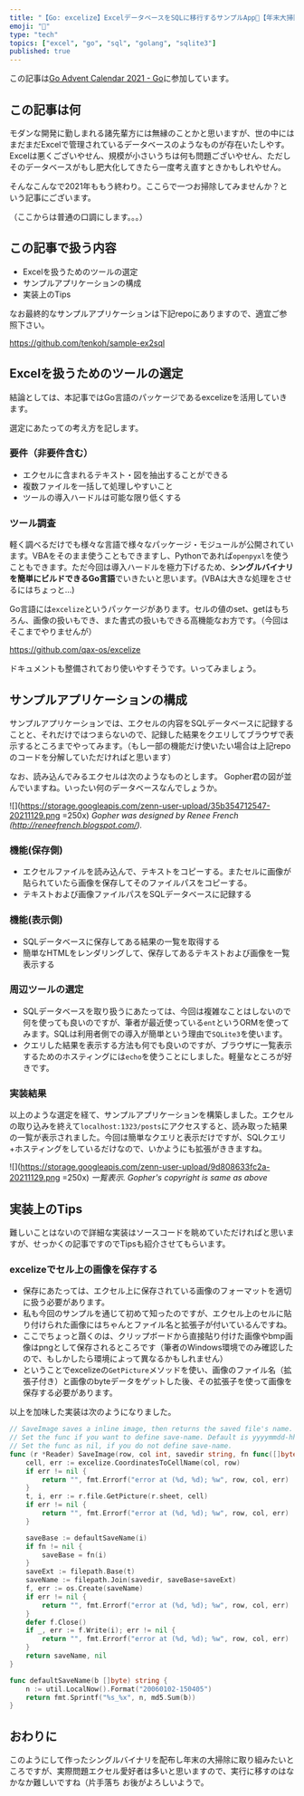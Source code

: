 ```yaml
---
title: "【Go: excelize】ExcelデータベースをSQLに移行するサンプルApp📖【年末大掃除】"
emoji: "🎁"
type: "tech"
topics: ["excel", "go", "sql", "golang", "sqlite3"]
published: true
---
```


この記事は[Go Advent Calendar 2021 - Go](https://qiita.com/advent-calendar/2021/go)に参加しています。


## この記事は何
モダンな開発に勤しまれる諸先輩方には無縁のことかと思いますが、世の中にはまだまだExcelで管理されているデータベースのようなものが存在いたしやす。Excelは悪くございやせん、規模が小さいうちは何も問題ございやせん、ただしそのデータベースがもし肥大化してきたら一度考え直すときかもしれやせん。

そんなこんなで2021年ももう終わり。ここらで一つお掃除してみませんか？という記事にございます。

（ここからは普通の口調にします。。。）

## この記事で扱う内容
- Excelを扱うためのツールの選定
- サンプルアプリケーションの構成
- 実装上のTips

なお最終的なサンプルアプリケーションは下記repoにありますので、適宜ご参照下さい。

https://github.com/tenkoh/sample-ex2sql

## Excelを扱うためのツールの選定
結論としては、本記事ではGo言語のパッケージであるexcelizeを活用していきます。

選定にあたっての考え方を記します。

### 要件（非要件含む）
- エクセルに含まれるテキスト・図を抽出することができる
- 複数ファイルを一括して処理しやすいこと
- ツールの導入ハードルは可能な限り低くする

### ツール調査
軽く調べるだけでも様々な言語で様々なパッケージ・モジュールが公開されています。VBAをそのまま使うこともできますし、Pythonであれば`openpyxl`を使うこともできます。ただ今回は導入ハードルを極力下げるため、**シングルバイナリを簡単にビルドできるGo言語**でいきたいと思います。(VBAは大きな処理をさせるにはちょっと…)

Go言語には`excelize`というパッケージがあります。セルの値のset、getはもちろん、画像の扱いもでき、また書式の扱いもできる高機能なお方です。（今回はそこまでやりませんが）

https://github.com/qax-os/excelize

ドキュメントも整備されており使いやすそうです。いってみましょう。

## サンプルアプリケーションの構成
サンプルアプリケーションでは、エクセルの内容をSQLデータベースに記録することと、それだけではつまらないので、記録した結果をクエリしてブラウザで表示するところまでやってみます。（もし一部の機能だけ使いたい場合は上記repoのコードを分解していただければと思います）

なお、読み込んでみるエクセルは次のようなものとします。
Gopher君の図が並んでいますね。いったい何のデータベースなんでしょうか。

![](https://storage.googleapis.com/zenn-user-upload/35b354712547-20211129.png =250x)
*Gopher was designed by Renee French (http://reneefrench.blogspot.com/).*

### 機能(保存側)
- エクセルファイルを読み込んで、テキストをコピーする。またセルに画像が貼られていたら画像を保存してそのファイルパスをコピーする。
- テキストおよび画像ファイルパスをSQLデータベースに記録する

### 機能(表示側)
- SQLデータベースに保存してある結果の一覧を取得する
- 簡単なHTMLをレンダリングして、保存してあるテキストおよび画像を一覧表示する

### 周辺ツールの選定
- SQLデータベースを取り扱うにあたっては、今回は複雑なことはしないので何を使っても良いのですが、筆者が最近使っている`ent`というORMを使ってみます。SQLは利用者側での導入が簡単という理由で`SQLite3`を使います。
- クエリした結果を表示する方法も何でも良いのですが、ブラウザに一覧表示するためのホスティングには`echo`を使うことにしました。軽量なところが好きです。

### 実装結果
以上のような選定を経て、サンプルアプリケーションを構築しました。エクセルの取り込みを終えて`localhost:1323/posts`にアクセスすると、読み取った結果の一覧が表示されました。今回は簡単なクエリと表示だけですが、SQLクエリ+ホスティングをしているだけなので、いかようにも拡張がききますね。

![](https://storage.googleapis.com/zenn-user-upload/9d808633fc2a-20211129.png =250x)
*一覧表示. Gopher's copyright is same as above*

## 実装上のTips
難しいことはないので詳細な実装はソースコードを眺めていただければと思いますが、せっかくの記事ですのでTipsも紹介させてもらいます。

### excelizeでセル上の画像を保存する
- 保存にあたっては、エクセル上に保存されている画像のフォーマットを適切に扱う必要があります。
- 私も今回のサンプルを通じて初めて知ったのですが、エクセル上のセルに貼り付けられた画像にはちゃんとファイル名と拡張子が付いているんですね。
- ここでちょっと躓くのは、クリップボードから直接貼り付けた画像やbmp画像はpngとして保存されるところです（筆者のWindows環境でのみ確認したので、もしかしたら環境によって異なるかもしれません）
- ということでexcelizeの`GetPicture`メソッドを使い、画像のファイル名（拡張子付き）と画像のbyteデータをゲットした後、その拡張子を使って画像を保存する必要があります。

以上を加味した実装は次のようになりました。
```go
// SaveImage saves a inline image, then returns the saved file's name.
// Set the func if you want to define save-name. Default is yyyymmdd-hhmmdd_hash(md5).ext.
// Set the func as nil, if you do not define save-name.
func (r *Reader) SaveImage(row, col int, savedir string, fn func([]byte) string) (string, error) {
	cell, err := excelize.CoordinatesToCellName(col, row)
	if err != nil {
		return "", fmt.Errorf("error at (%d, %d); %w", row, col, err)
	}
	t, i, err := r.file.GetPicture(r.sheet, cell)
	if err != nil {
		return "", fmt.Errorf("error at (%d, %d); %w", row, col, err)
	}

	saveBase := defaultSaveName(i)
	if fn != nil {
		saveBase = fn(i)
	}
	saveExt := filepath.Base(t)
	saveName := filepath.Join(savedir, saveBase+saveExt)
	f, err := os.Create(saveName)
	if err != nil {
		return "", fmt.Errorf("error at (%d, %d); %w", row, col, err)
	}
	defer f.Close()
	if _, err := f.Write(i); err != nil {
		return "", fmt.Errorf("error at (%d, %d); %w", row, col, err)
	}
	return saveName, nil
}

func defaultSaveName(b []byte) string {
	n := util.LocalNow().Format("20060102-150405")
	return fmt.Sprintf("%s_%x", n, md5.Sum(b))
}
```

## おわりに
このようにして作ったシングルバイナリを配布し年末の大掃除に取り組みたいところですが、実際問題エクセル愛好者は多いと思いますので、実行に移すのはなかなか難しいですね（片手落ち
お後がよろしいようで。